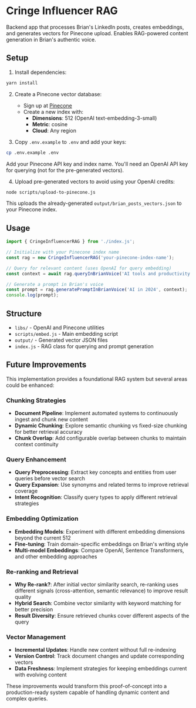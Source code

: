 # Cringe Influencer RAG

Backend app that processes Brian's LinkedIn posts, creates embeddings, and generates vectors for Pinecone upload. Enables RAG-powered content generation in Brian's authentic voice.

## Setup

1. Install dependencies:
```bash
yarn install
```

2. Create a Pinecone vector database:
   - Sign up at [Pinecone](https://www.pinecone.io/)
   - Create a new index with:
     - **Dimensions**: 512 (OpenAI text-embedding-3-small)
     - **Metric**: cosine
     - **Cloud**: Any region

3. Copy `.env.example` to `.env` and add your keys:
```bash
cp .env.example .env
```
Add your Pinecone API key and index name. You'll need an OpenAI API key for querying (not for the pre-generated vectors).

4. Upload pre-generated vectors to avoid using your OpenAI credits:
```bash
node scripts/upload-to-pinecone.js
```
This uploads the already-generated `output/brian_posts_vectors.json` to your Pinecone index.

## Usage

```javascript
import { CringeInfluencerRAG } from './index.js';

// Initialize with your Pinecone index name
const rag = new CringeInfluencerRAG('your-pinecone-index-name');

// Query for relevant content (uses OpenAI for query embedding)
const context = await rag.queryInBrianVoice('AI tools and productivity');

// Generate a prompt in Brian's voice
const prompt = rag.generatePromptInBrianVoice('AI in 2024', context);
console.log(prompt);
```

## Structure

- `libs/` - OpenAI and Pinecone utilities
- `scripts/embed.js` - Main embedding script
- `output/` - Generated vector JSON files
- `index.js` - RAG class for querying and prompt generation

## Future Improvements

This implementation provides a foundational RAG system but several areas could be enhanced:

### Chunking Strategies
- **Document Pipeline**: Implement automated systems to continuously ingest and chunk new content
- **Dynamic Chunking**: Explore semantic chunking vs fixed-size chunking for better retrieval accuracy
- **Chunk Overlap**: Add configurable overlap between chunks to maintain context continuity

### Query Enhancement
- **Query Preprocessing**: Extract key concepts and entities from user queries before vector search
- **Query Expansion**: Use synonyms and related terms to improve retrieval coverage
- **Intent Recognition**: Classify query types to apply different retrieval strategies

### Embedding Optimization
- **Embedding Models**: Experiment with different embedding dimensions beyond the current 512
- **Fine-tuning**: Train domain-specific embeddings on Brian's writing style
- **Multi-model Embeddings**: Compare OpenAI, Sentence Transformers, and other embedding approaches

### Re-ranking and Retrieval
- **Why Re-rank?**: After initial vector similarity search, re-ranking uses different signals (cross-attention, semantic relevance) to improve result quality
- **Hybrid Search**: Combine vector similarity with keyword matching for better precision
- **Result Diversity**: Ensure retrieved chunks cover different aspects of the query

### Vector Management
- **Incremental Updates**: Handle new content without full re-indexing
- **Version Control**: Track document changes and update corresponding vectors
- **Data Freshness**: Implement strategies for keeping embeddings current with evolving content

These improvements would transform this proof-of-concept into a production-ready system capable of handling dynamic content and complex queries.